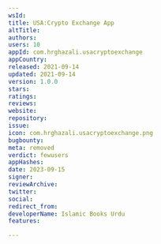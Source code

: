 ```yaml
---
wsId: 
title: USA:Crypto Exchange App
altTitle: 
authors: 
users: 10
appId: com.hrghazali.usacryptoexchange
appCountry: 
released: 2021-09-14
updated: 2021-09-14
version: 1.0.0
stars: 
ratings: 
reviews: 
website: 
repository: 
issue: 
icon: com.hrghazali.usacryptoexchange.png
bugbounty: 
meta: removed
verdict: fewusers
appHashes: 
date: 2023-09-15
signer: 
reviewArchive: 
twitter: 
social: 
redirect_from: 
developerName: Islamic Books Urdu
features: 

---
```


